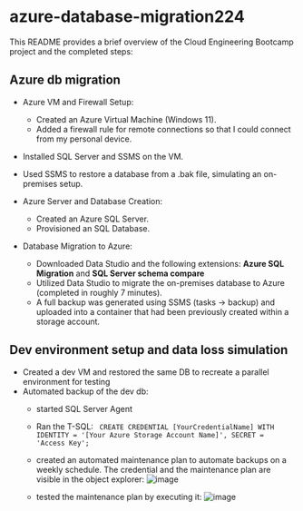 # azure-database-migration224

This README provides a brief overview of the Cloud Engineering Bootcamp project and the completed steps:

## Azure db migration

* Azure VM and Firewall Setup:
  - Created an Azure Virtual Machine (Windows 11).
  - Added a firewall rule for remote connections so that I could connect from my personal device.
  
* Installed SQL Server and SSMS on the VM.

* Used SSMS to restore a database from a .bak file, simulating an on-premises setup.

* Azure Server and Database Creation:
  - Created an Azure SQL Server.
  - Provisioned an SQL Database.

* Database Migration to Azure:
  - Downloaded Data Studio and the following extensions: **Azure SQL Migration** and **SQL Server schema compare** 
  - Utilized Data Studio to migrate the on-premises database to Azure (completed in roughly 7 minutes).
  - A full backup was generated using SSMS (tasks -> backup) and uploaded into a container that had been previously created within a storage account. 
 
## Dev environment setup and data loss simulation

* Created a dev VM and restored the same DB to recreate a parallel environment for testing
* Automated backup of the dev db:
    * started SQL Server Agent
    * Ran the T-SQL:
    `` CREATE CREDENTIAL [YourCredentialName]
      WITH IDENTITY = '[Your Azure Storage Account Name]',
      SECRET = 'Access Key';``
    * created an automated maintenance plan to automate backups on a weekly schedule.
      The credential and the maintenance plan are visible in the object explorer:
![image](https://github.com/dedalus94/azure-database-migration224/assets/49538048/fb81dbab-9a1f-48b1-9389-aacd97dff733)

    * tested the maintenance plan by executing it: 
![image](https://github.com/dedalus94/azure-database-migration224/assets/49538048/ee0de569-fb13-4616-8dc7-d6633fd0ef71)


    


